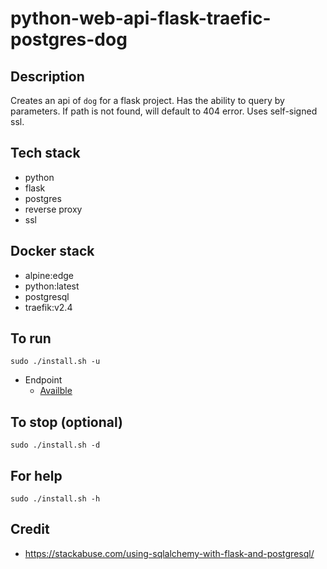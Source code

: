 # python-web-api-flask-traefic-postgres-dog

## Description
Creates an api of `dog` for a flask project.
Has the ability to query by parameters.
If path is not found, will default to 404 error.
Uses self-signed ssl.

## Tech stack
- python
- flask
- postgres
- reverse proxy
- ssl

## Docker stack
- alpine:edge
- python:latest
- postgresql
- traefik:v2.4

## To run
`sudo ./install.sh -u`
- Endpoint
  - [Availble](https://myapi.docker.localhost/dog)
  
## To stop (optional)
`sudo ./install.sh -d`

## For help
`sudo ./install.sh -h`

## Credit
- https://stackabuse.com/using-sqlalchemy-with-flask-and-postgresql/
